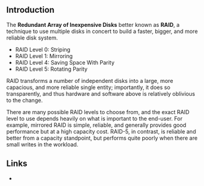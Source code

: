 ## Introduction


The **Redundant Array of Inexpensive Disks** better known as **RAID**, a technique to use multiple disks in concert to build a faster, bigger, and more reliable disk system.



- RAID Level 0: Striping
- RAID Level 1: Mirroring
- RAID Level 4: Saving Space With Parity
- RAID Level 5: Rotating Parity



RAID transforms a number of independent disks into a large, more capacious, and more reliable single entity; importantly, it does so transparently, and thus hardware and software above is relatively oblivious to the change.

There are many possible RAID levels to choose from, and the exact RAID level to use depends heavily on what is important to the end-user.
For example, mirrored RAID is simple, reliable, and generally provides good performance but at a high capacity cost. 
RAID-5, in contrast, is reliable and better from a capacity standpoint, but performs quite poorly when there are small writes in the workload.












## Links

- []()
